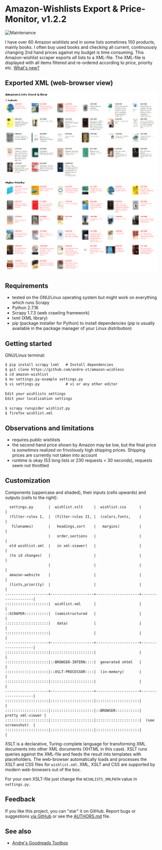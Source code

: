 # Amazon-Wishlists Export & Price-Monitor, v1.2.2

![Maintenance](https://img.shields.io/maintenance/yes/2019.svg)

I have over 60 Amazon wishlists and in some lists sometimes 100 products, mainly books. 
I often buy used books and checking all current, continuously changing 2nd hand prices 
against my budget is time consuming. 
This Amazon-wishlist scraper exports _all_ lists to a XML-file.
The XML-file is displayed with all items filtered and re-ordered according to price, priority etc.
[What's new?](CHANGELOG.md)


## Exported XML (web-browser view)

![Screenshot](README-screenshot.png?raw=true "Screenshot")


## Requirements

- tested on the GNU/Linux operating system but might work on everything which runs Scrapy
- Python 2.7.16
- Scrapy 1.7.3 (web crawling framework)
- lxml (XML library)
- pip (package installer for Python) to install dependencies 
  (pip is usually available in the package manager of your Linux distribution)


## Getting started

GNU/Linux terminal:

```console
$ pip install scrapy lxml   # Install dependencies
$ git clone https://github.com/andre-st/amazon-wishless
$ cd amazon-wishlist
$ mv settings.py-example settings.py
$ vi settings.py            # vi or any other editor

Edit your wishlists settings
Edit your localization settings

$ scrapy runspider wishlist.py
$ firefox wishlist.xml
```


## Observations and limitations

- requires _public_ wishlists
- the second hand price shown by Amazon may be low, but the final price is
  _sometimes_ realized on frivolously high shipping prices. 
  Shipping prices are currently not taken into account
- runtime is okay (53 long lists or 230 requests < 30 seconds), requests seem not throttled


## Customization

Components (uppercase and shaded), their inputs (cells upwards) and outputs (cells to the right):

```text
  settings.py       |  wishlist.xslt     |  wishlist.css      |                    |
  (filter-rules I,  |  (filter-rules II, |  (colors,fonts,    |                    |
   filenames)       |   headings,sort    |   margins)         |                    |
                    |   order,sections   |                    |                    |
  old wishlist.xml  |   in xml-viewer)   |                    |                    |
  (to id changes)   |                    |                    |                    |
                    |                    |                    |                    |
  amazon-website    |                    |                    |                    |
  (lists,priority)  |                    |                    |                    |
--------------------+--------------------+--------------------+--------------------|
::::::::::::::::::::|  wishlist.xml      |                    |                    |
::SCRAPER:::::::::::|  (semistructured   |                    |                    |
::::::::::::::::::::|   data)            |                    |                    |
::::::::::::::::::::|                    |                    |                    |
--------------------+--------------------+--------------------+--------------------|
::::::::::::::::::::|::::::::::::::::::::|                    |                    |
::::::::::::::::::::|::BROWSER-INTERN::::|  generated xhtml   |                    |
::::::::::::::::::::|::XSLT-PROCESSOR::::|  (in-memory)       |                    |
::::::::::::::::::::|::::::::::::::::::::|                    |                    |
--------------------+--------------------+--------------------+--------------------|
::::::::::::::::::::|::::::::::::::::::::|::::::::::::::::::::|                    |
::::::::::::::::::::|::::::::::::::::::::|::BROWSER:::::::::::|  pretty xml-viewer |
::::::::::::::::::::|::::::::::::::::::::|::::::::::::::::::::|  (see screenshot)  |
::::::::::::::::::::|::::::::::::::::::::|::::::::::::::::::::|                    |
```

XSLT is a declarative, Turing-complete language for transforming 
XML documents into other XML documents (XHTML in this case). 
XSLT runs queries against the XML-file and feeds the result into templates
with placeholders. The web-browser automatically loads and processes the XSLT and CSS files
for `wishlist.xml`. XML, XSLT and CSS are supported by modern web-browsers out of the box.

For your own XSLT-file just change the `WISHLISTS_XMLPATH` value in `settings.py`.


## Feedback

If you like this project, you can "star" it on GitHub.
Report bugs or suggestions [via GitHub](https://github.com/andre-st/amazon-wishlist/issues)
or see the [AUTHORS.md](AUTHORS.md) file.


## See also

- [Andre's Goodreads Toolbox](https://github.com/andre-st/goodreads/blob/master/README.md)



